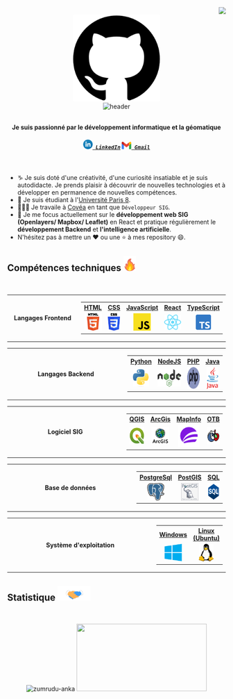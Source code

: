 <img align="right" src="https://komarev.com/ghpvc/?username=WLaurent-Hub&color=brightgreen"/>

<br>

<div align=center>
    <img src="https://github.com/WLaurent-Hub/WLaurent-Hub/blob/main/image/github.png" alt="GitHub" height="200"> 
</div>

<div align=center>
    <img src="https://readme-typing-svg.herokuapp.com?color=%236FDA44&size=32&center=true&vCenter=true&width=600&height=50&lines=Salut,+c'est+Laurent+%F0%9F%91%8B;Développeur+SIG+Étudiant;Développement+Fullstack;SIG+Webmapping+Geodatabase;QGIS+ArcGis" alt="header" />
</div>

<br>

<p align="center">
  <b>Je suis passionné par le développement informatique et la géomatique</b>
  <h5 align="center">
    <code><a href="https://www.linkedin.com/in/laurent-wu-3461901a5/" title="LinkedIn"><img width="22" src="https://github.com/WLaurent-Hub/WLaurent-Hub/blob/main/image/linkedin.png"> LinkedIn</a></code>
    <code><a href="mailto:laurentwu123@gmail.com" title="Gmail"><img width="22" src="https://github.com/WLaurent-Hub/WLaurent-Hub/blob/main/image/gmail.png"> Gmail</a></code>
  </h5>
</p>

<br>

- ♑ Je suis doté d'une créativité, d'une curiosité insatiable et je suis autodidacte. Je prends plaisir à découvrir de nouvelles technologies et à développer en permanence de nouvelles compétences.
- 📓 Je suis étudiant à l'[Université Paris 8](https://www.univ-paris8.fr/-Master-Geomatique-Geodecisionnel-Geomarketing-et-Multimedia-G2M-).
- 👨🏻‍💻 Je travaile à [Covéa](https://www.covea.eu/fr) en tant que `Développeur SIG`.
- 🌱 Je me focus actuellement sur le **développement web SIG (Openlayers/ Mapbox/ Leaflet)** en React et pratique régulièrement le **développement Backend** et **l'intelligence artificielle**.
- N'hésitez pas à mettre un ❤ ou une ⭐ à mes repository 😄.

<h2>Compétences techniques 
  <img src="https://github.com/WLaurent-Hub/WLaurent-Hub/blob/main/image/github-stats.gif" height="35px">
</h2>

<br>

<table>
  <tr>
    <td align="center" width="300">
      <b>Langages Frontend</b>
    </td>
    <td align="center">
      <table>
         <tr>
          <th><a href="https://developer.mozilla.org/fr/docs/Web/HTML">HTML</a></th>
          <th><a href="https://developer.mozilla.org/fr/docs/Web/CSS">CSS</a></th>
          <th><a href="https://developer.mozilla.org/fr/docs/Web/JavaScript">JavaScript</a></th>
          <th><a href="https://fr.reactjs.org/">React</a></th>
          <th><a href="https://www.typescriptlang.org/">TypeScript</a></th>
        </tr>
        <tr align="center">
          <td><img src="https://github.com/WLaurent-Hub/WLaurent-Hub/blob/main/image/html.svg" height="40"></td>
          <td><img src="https://github.com/WLaurent-Hub/WLaurent-Hub/blob/main/image/css.svg" height="40"></td>
          <td><img src="https://github.com/WLaurent-Hub/WLaurent-Hub/blob/main/image/js.png" height="40"></td>
          <td><img src="https://github.com/WLaurent-Hub/WLaurent-Hub/blob/main/image/react.svg" height="35"></td>
          <td><img src="https://github.com/WLaurent-Hub/WLaurent-Hub/blob/main/image/typescript.png" height="35"></td>
        </tr>
      </table>
    </td>
  </tr>
</table>

<table>
  <tr>
    <td align="center" width="332">
      <b>Langages Backend</b>
    </td>
    <td align="center">
      <table>
         <tr>
          <th><a href="https://fr.wikipedia.org/wiki/Python_(langage)">Python</a></th>
          <th><a href="https://developer.mozilla.org/fr/docs/Web/JavaScript">NodeJS</a></th>
          <th><a href="https://www.php.net/manual/fr/intro-whatis.php">PHP</a></th>
          <th><a href="https://www.oracle.com/fr/java/">Java</a></th>
        </tr>
        <tr align="center">
          <td><img src="https://github.com/WLaurent-Hub/WLaurent-Hub/blob/main/image/python.png" height="40"></td>
          <td><img src="https://github.com/WLaurent-Hub/WLaurent-Hub/blob/main/image/node.svg" height="40"></td>
          <td><img src="https://github.com/WLaurent-Hub/WLaurent-Hub/blob/main/image/php.svg" height="50"></td>
          <td><img src="https://github.com/WLaurent-Hub/WLaurent-Hub/blob/main/image/java.png" height="50"></td>
        </tr>
      </table>
    </td>
  </tr>
</table>

<table>
  <tr>
      <td align="center" width="390">
          <b>Logiciel SIG</b>
      </td>
      <td align="center">
          <table>
              <tr>
                  <th><a href="https://fr.wikipedia.org/wiki/QGIS">QGIS</a></th>
                  <th><a href="https://www.esrifrance.fr/produits/arcgis.aspx">ArcGis</a></th>
                  <th><a href="https://www.precisely.com/fr/product/precisely-mapinfo/mapinfo-pro">MapInfo</a></th>
                  <th><a href="https://www.orfeo-toolbox.org/">OTB</a></th>
              </tr>
              <tr align="center">
                  <td><img src="https://github.com/WLaurent-Hub/WLaurent-Hub/blob/main/image/qgis.png" height="40"></td>
                  <td><img src="https://github.com/WLaurent-Hub/WLaurent-Hub/blob/main/image/arcGIS_esri.png" height="40"></td>
                  <td><img src="https://github.com/WLaurent-Hub/WLaurent-Hub/blob/main/image/mapinfo.png" height="50"></td>
                  <td><img src="https://github.com/WLaurent-Hub/WLaurent-Hub/blob/main/image/otb.png" height="40"></td>
              </tr>
          </table>
      </td>
  </tr>
</table>

<table>
  <tr>
      <td align="center" width="440">
          <b>Base de données</b>
      </td>
      <td align="center">
          <table>
              <tr>
                  <th><a href="https://www.postgresql.org/">PostgreSql</a></th>
                  <th><a href="https://postgis.net/">PostGIS</a></th>
                  <th><a href="https://sql.sh/">SQL</a></th>
              </tr>
              <tr align="center">
                  <td><img src="https://github.com/WLaurent-Hub/WLaurent-Hub/blob/main/image/postgresql.png" height="40"></td>
                  <td><img src="https://github.com/WLaurent-Hub/WLaurent-Hub/blob/main/image/postgis.png" height="40"></td>
                  <td><img src="https://github.com/WLaurent-Hub/WLaurent-Hub/blob/main/image/sql.svg" height="40"></td>
              </tr>
          </table>
      </td>
  </tr>
</table>

<table>
  <tr>
      <td align="center" width="465">
          <b>Système d'exploitation</b>
      </td>
      <td align="center">
          <table>
              <tr>
                <th><a href="https://www.microsoft.com/fr-fr/windows">Windows</a></th>
                <th><a href="https://www.linux.org/">Linux (Ubuntu)</a></th>
              </tr>
              <tr align="center">
                  <td><img src="https://github.com/WLaurent-Hub/WLaurent-Hub/blob/main/image/windows.png" height="40"></td>
                  <td><img src="https://github.com/WLaurent-Hub/WLaurent-Hub/blob/main/image/linux.png" height="40"></td>
              </tr>
          </table>
      </td>
    </tr>
</table>

<h2> Statistique <img src="https://github.com/WLaurent-Hub/WLaurent-Hub/blob/main/image/handshake.gif" height="35px"></h2>
<br>
<p align=center>
  <div align=center>
    <a>
      <img width=390 src="https://streak-stats.demolab.com/?user=WLaurent-Hub&theme=react&border=61dafb&hide_border=true" alt="zumrudu-anka" />
    </a>
    <a>
      <img height=155 width="300" src="https://github-readme-stats.vercel.app/api/top-langs/?username=WLaurent-Hub&title_color=61dafb&text_color=ffffff&icon_color=61dafb&bg_color=20232a&langs_count=7&layout=compact&border_color=61dafb&hide_border=true&size_weight=0.5&count_weight=0.5" />
    </a>
  </div>
</p>
